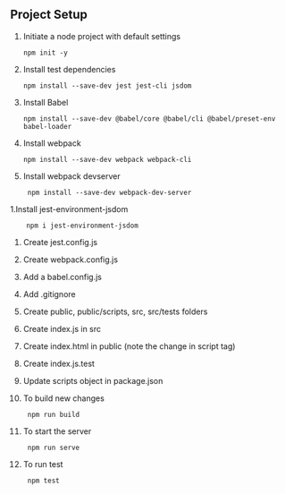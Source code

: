 ## Project Setup

1.  Initiate a node project with default settings

        npm init -y

1.  Install test dependencies

        npm install --save-dev jest jest-cli jsdom

1.  Install Babel

        npm install --save-dev @babel/core @babel/cli @babel/preset-env babel-loader

1.  Install webpack

        npm install --save-dev webpack webpack-cli
            
1. Install webpack devserver

        npm install --save-dev webpack-dev-server

1.Install jest-environment-jsdom

        npm i jest-environment-jsdom
        
1.  Create jest.config.js
1.  Create webpack.config.js
1.  Add a babel.config.js
1.  Add .gitignore
1.  Create public, public/scripts, src, src/tests folders

1.  Create index.js in src

1. Create index.html in public (note the change in script tag)

1. Create index.js.test

1. Update scripts object in package.json

1. To build new changes

        npm run build
        
1. To start the server 

        npm run serve
        
1. To run test

        npm test
